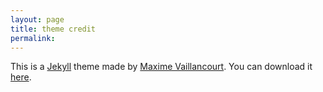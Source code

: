 ```yaml
---
layout: page
title: theme credit
permalink: 
---
```


This is a [Jekyll] theme made by [Maxime Vaillancourt]. You can download it [here].

[Jekyll]: https://jekyllrb.com/
[Maxime Vaillancourt]: https://maximevaillancourt.com/
[here]: https://github.com/maximevaillancourt/digital-garden-jekyll-template
